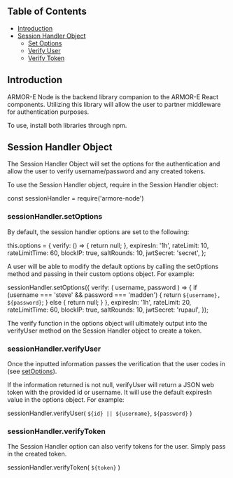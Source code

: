 ## Table of Contents
* [Introduction](#introduction)
* [Session Handler Object](#session-handler-object)
  * [Set Options](#sessionhandlersetoptions)
  * [Verify User](#sessionhandlerverifyuser)
  * [Verify Token](#sessionhandlerverifytoken)


## Introduction
ARMOR-E Node is the backend library companion to the ARMOR-E React components. Utilizing this library will allow the user to partner middleware for authentication purposes.

To use, install both libraries through npm.

## Session Handler Object
The Session Handler Object will set the options for the authentication and allow the user to verify username/password and any created tokens.

To use the Session Handler object, require in the Session Handler object:

const sessionHandler = require('armore-node')

### sessionHandler.setOptions
By default, the session handler options are set to the following:

   this.options = {
      verify: () => {
        return null;
      },
      expiresIn: '1h',
      rateLimit: 10,
      rateLimitTime: 60,
      blockIP: true,
      saltRounds: 10,
      jwtSecret: 'secret',
    };

A user will be able to modify the default options by calling the setOptions method and passing in their custom options object. For example:

   sessionHandler.setOptions({
      verify: ( username, password ) => {
        if (username === 'steve' && password === 'madden') {
          return `${username}, ${password}`;
        } else {
          return null;
        }
      },
      expiresIn: '1h',
      rateLimit: 20,
      rateLimitTime: 60,
      blockIP: true,
      saltRounds: 10,
      jwtSecret: 'rupaul',
   });

The verify function in the options object will ultimately output into the verifyUser method on the Session Handler object to create a token.

### sessionHandler.verifyUser
Once the inputted information passes the verification that the user codes in (see [setOptions](#sessionhandlersetoptions)).

If the information returned is not null, verifyUser will return a JSON web token with the provided id or username. It will use the default expiresIn value in the options object. For example:

   sessionHandler.verifyUser( `${id} || ${username}`, `${password}` )

### sessionHandler.verifyToken
The Session Handler option can also verify tokens for the user. Simply pass in the created token.

   sessionHandler.verifyToken( `${token}` )

